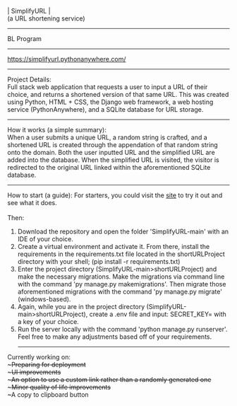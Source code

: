 | SimplifyURL | <br>
(a URL shortening service) <hr>

BL Program <hr>
https://simplifyurl.pythonanywhere.com/ <hr>

Project Details: <br>
Full stack web application that requests a user to input a URL of their choice, and returns a shortened version of that same URL. This was created using Python, HTML + CSS, the Django web framework, a web hosting service (PythonAnywhere), and a SQLite database for URL storage. <br><hr>

How it works (a simple summary): <br>
When a user submits a unique URL, a random string is crafted, and a shortened URL is created through the appendation of that random string onto the domain. Both the user inputted URL and the simplified URL are added into the database. When the simplified URL is visited, the visitor is redirected to the original URL linked within the aforementioned SQLite database. <br><hr>

How to start (a guide):
For starters, you could visit the <a href="https://simplifyurl.pythonanywhere.com/">site</a> to try it out and see what it does. <br> <br>
Then: <br>
1. Download the repository and open the folder 'SimplifyURL-main' with an IDE of your choice. <br>
2. Create a virtual environment and activate it. From there, install the requirements in the requirements.txt file located in the shortURLProject directory with your shell; (pip install -r requirements.txt) <br>
3. Enter the project directory (SimplifyURL-main>shortURLProject) and make the necessary migrations. Make the migrations via command line with the command 'py manage.py makemigrations'. Then migrate those aforementioned migrations with the command 'py manage.py migrate' (windows-based).<br>
4. Again, while you are in the project directory (SimplifyURL-main>shortURLProject), create a .env file and input: SECRET_KEY= with a key of your choice.
5. Run the server locally with the command 'python manage.py runserver'. <br>
Feel free to make any adjustments based off of your requirements. <hr>

Currently working on: <br>
~<s>Preparing for deployment </s><br>
~<s>UI improvements </s><br>
~<s>An option to use a custom link rather than a randomly generated one </s><br>
~<s>Minor quality of life improvements </s><br>
~A copy to clipboard button <br>

